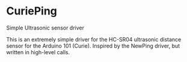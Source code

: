 # CuriePing
Simple Ultrasonic sensor driver

This is an extremely simple driver for the HC-SR04 ultrasonic distance sensor 
for the Arduino 101 (Curie). Inspired by the NewPing driver, but written in high-level
calls. 
